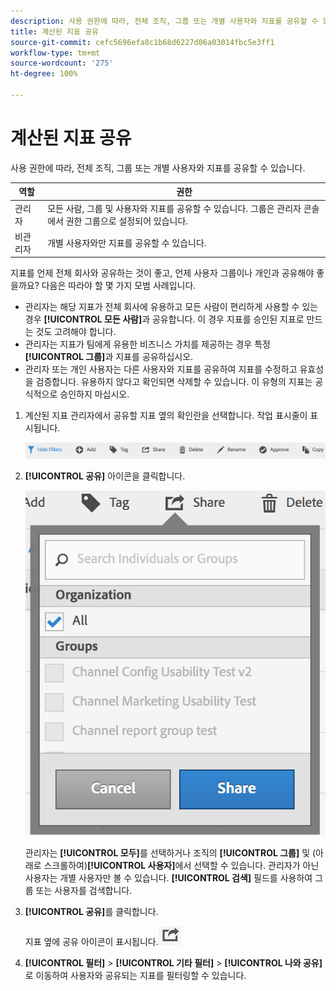 ```yaml
---
description: 사용 권한에 따라, 전체 조직, 그룹 또는 개별 사용자와 지표를 공유할 수 있습니다.
title: 계산된 지표 공유
source-git-commit: cefc5696efa8c1b68d6227d06a03014fbc5e3ff1
workflow-type: tm+mt
source-wordcount: '275'
ht-degree: 100%

---
```


# 계산된 지표 공유

사용 권한에 따라, 전체 조직, 그룹 또는 개별 사용자와 지표를 공유할 수 있습니다.

| 역할 | 권한 |
|---|---|
| 관리자 | 모든 사람, 그룹 및 사용자와 지표를 공유할 수 있습니다. 그룹은 관리자 콘솔에서 권한 그룹으로 설정되어 있습니다. |
| 비관리자 | 개별 사용자와만 지표를 공유할 수 있습니다. |

지표를 언제 전체 회사와 공유하는 것이 좋고, 언제 사용자 그룹이나 개인과 공유해야 좋을까요? 다음은 따라야 할 몇 가지 모범 사례입니다.

* 관리자는 해당 지표가 전체 회사에 유용하고 모든 사람이 편리하게 사용할 수 있는 경우 **[!UICONTROL 모든 사람]**&#x200B;과 공유합니다. 이 경우 지표를 승인된 지표로 만드는 것도 고려해야 합니다.
* 관리자는 지표가 팀에게 유용한 비즈니스 가치를 제공하는 경우 특정 **[!UICONTROL 그룹]**&#x200B;과 지표를 공유하십시오.
* 관리자 또는 개인 사용자는 다른 사용자와 지표를 공유하여 지표를 수정하고 유효성을 검증합니다. 유용하지 않다고 확인되면 삭제할 수 있습니다. 이 유형의 지표는 공식적으로 승인하지 마십시오.

1. 계산된 지표 관리자에서 공유할 지표 옆의 확인란을 선택합니다. 작업 표시줄이 표시됩니다.

   ![](assets/cm_task_bar.png)

1. **[!UICONTROL 공유]** 아이콘을 클릭합니다.

   ![](assets/cm_share.png)

   관리자는 **[!UICONTROL 모두]**&#x200B;를 선택하거나 조직의 **[!UICONTROL 그룹]** 및  (아래로 스크롤하여)**[!UICONTROL 사용자]**&#x200B;에서 선택할 수 있습니다. 관리자가 아닌 사용자는 개별 사용자만 볼 수 있습니다. **[!UICONTROL 검색]** 필드를 사용하여 그룹 또는 사용자를 검색합니다.

1. **[!UICONTROL 공유]**&#x200B;를 클릭합니다.

   지표 옆에 공유 아이콘이 표시됩니다.![](assets/share_icon.png)

1. **[!UICONTROL 필터]** > **[!UICONTROL 기타 필터]** > **[!UICONTROL 나와 공유]**&#x200B;로 이동하여 사용자와 공유되는 지표를 필터링할 수 있습니다.
